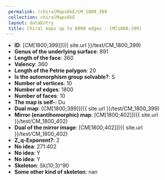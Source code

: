 ```yaml
--- 
 permalink: /chiralMaps6kE/CM_1800_399 
 collection: chiralMaps6kE
 layout: dataEntry
 title: Chiral maps up to 6000 edges - CM[1800;399]
---
```


- **ID**: [CM[1800;399]]({{ site.url }}/test/CM_1800_399)
- **Genus of the underlying surface**: 891
- **Length of the face**: 360
- **Valency**: 360
- **Length of the Petrie polygon**: 20
- **Is the automorphism group solvable?**: S
- **Number of vertices**: 10
- **Number of edges**: 1800
- **Number of faces**: 10
- **The map is self-**: Du
- **Dual map**: [CM[1800;399]]({{ site.url }}/test/CM_1800_399)
- **Mirror (enantihomorphic) map**: [CM[1800;402]]({{ site.url }}/test/CM_1800_402)
- **Dual of the mirror image**: [CM[1800;402]]({{ site.url }}/test/CM_1800_402)
- **Z_q-Exponent?**: 2
- **No idea**:  271:402
- **No idea**: Y
- **No idea**: Y
- **Skeleton**: Sk(10;3)^90
- **Some other kind of skeleton**: nan
